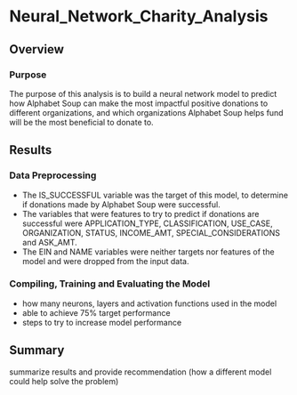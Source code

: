 # Neural_Network_Charity_Analysis
## Overview
### Purpose
The purpose of this analysis is to build a neural network model to predict how Alphabet Soup can make the most impactful positive donations to different organizations, and which organizations Alphabet Soup helps fund will be the most beneficial to donate to.

## Results
### Data Preprocessing
- The IS_SUCCESSFUL variable was the target of this model, to determine if donations made by Alphabet Soup were successful.
- The variables that were features to try to predict if donations are successful were APPLICATION_TYPE, CLASSIFICATION, USE_CASE, ORGANIZATION, STATUS, INCOME_AMT, SPECIAL_CONSIDERATIONS and ASK_AMT.
- The EIN and NAME variables were neither targets nor features of the model and were dropped from the input data.

### Compiling, Training and Evaluating the Model
- how many neurons, layers and activation functions used in the model
- able to achieve 75% target performance
- steps to try to increase model performance

## Summary
summarize results and provide recommendation (how a different model could help solve the problem)
